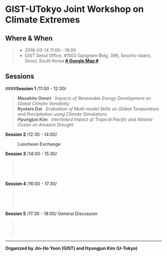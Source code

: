 # GIST-UTokyo Joint Workshop on Climate Extremes

## Where & When 	
  >* 2018-03-14 11:00 - 18:00 <br />
  >* GIST Seoul Office, #1503 Gangnam Bldg, 396, Seocho-daero, Seoul, South Korea [**# Google Map #**](https://goo.gl/maps/EqFeJZRTqbn)

## Sessions 

####**Session 1** /11:00 - 12:30/

  > **Masahito Omori** &nbsp;&nbsp;_Impacts of Renewable Energy Development on Global Climate Variability_<br />
  > **Ryotaro Doi**    &nbsp;&nbsp;_Evaluation of Multi-model Skills on Global Temperature and Precipitation using Climate Simulations_<br />
  > **Hyungjun Kim**   &nbsp;&nbsp;_Interlinked Impact of Tropical Pacific and Atlantic Ocean on Amazon Drought_

**Session 2** /12:30 - 14:00/	
  > **Luncheon Exchange**

**Session 3** /14:00 - 15:30/
  > <br />
  > <br />
  > <br />

**Session 4** /16:00 - 17:30/	
  > <br />
  > <br />
  > <br />

**Session 5** /17:30 - 18:00/	General Discussion
  > <br />
  > <br />
  > <br />

--------------------------------------------------------------
__Organized by Jin-Ho Yoon (GIST) and Hyungjun Kim (U-Tokyo)__
<!--stackedit_data:
eyJoaXN0b3J5IjpbLTg5NzExNzI5XX0=
-->
